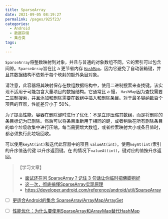 ```yaml
---
title: SparseArray
date: 2021-09-05 08:19:27
permalink: /pages/925f23/
categories:
  - Android
  - 数据存储
  - 集合类
tags:
  - 
---
```

`SparseArray`将整数映射到对象，并且与普通的对象数组不同，它的索引可以包含间隙。`SparseArray`旨在比 a 更节省内存 [`HashMap`](https://developer.android.com/reference/java/util/HashMap)，因为它避免了自动装箱键，并且其数据结构不依赖于每个映射的额外条目对象。

请注意，此容器将其映射保存在数组数据结构中，使用二进制搜索来查找键。该实现不适用于可能包含大量项目的数据结构。它通常比 a 慢， `HashMap`因为查找需要二进制搜索，并且添加和删除需要在数组中插入和删除条目。对于最多容纳数百个项目的容器，性能差异小于 50%。

为了提高性能，容器在删除键时进行了优化：不是立即压缩其数组，而是将删除的条目标记为已删除。然后可以将条目重新用于相同的键，或者稍后在所有删除条目的单个垃圾收集中进行压缩。每当需要增大数组，或者检索映射大小或条目值时，都必须执行此垃圾回收。

可以使用`keyAt(int)`和迭代此容器中的项目 `valueAt(int)`。使用`keyAt(int)`索引的升序值迭代键 以升序返回键。在 的情况下`valueAt(int)`，键对应的值按升序返回。





> 【学习文章】
>
> - [面试还在问 SparseArray？记住 3 句话让你临时把佛脚抱好](https://juejin.cn/post/6844903961963528199)
> - [这一次，彻底搞懂SparseArray实现原理](https://juejin.cn/post/6972985532397649933)
> - https://developer.android.com/reference/android/util/SparseArray





- [ ] [更适合Android的集合 SparseArray/ArrayMap/ArraySet](https://juejin.cn/post/6844903614767595534)
- [ ] [性能优化：为什么要使用SparseArray和ArrayMap替代HashMap](https://juejin.cn/post/6897892195483779080)

